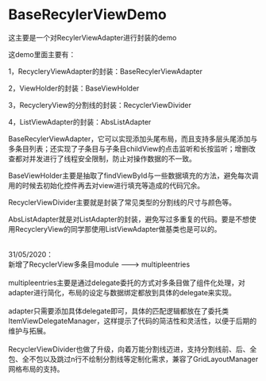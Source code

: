 # BaseRecylerViewDemo
这主要是一个对RecylerViewAdapter进行封装的demo


这demo里面主要有：

1，RecycleryViewAdapter的封装：BaseRecylerViewAdapter

2，ViewHolder的封装：BaseViewHolder

3，RecycleryView的分割线的封装：RecyclerViewDivider

4，ListViewAdapter的封装：AbsListAdapter



BaseRecylerViewAdapter，它可以实现添加头尾布局，而且支持多层头尾添加与多条目列表；还实现了子条目与子条目childView的点击监听和长按监听；增删改查都对并发进行了线程安全限制，防止对操作数据的不一致。

BaseViewHolder主要是抽取了findViewById与一些数据填充的方法，避免每次调用的时候去初始化控件再去对view进行填充等造成的代码冗余。

RecyclerViewDivider主要就是封装了常见类型的分割线的尺寸与颜色等。

AbsListAdapter就是对ListAdapter的封装，避免写过多重复的代码。要是不想使用RecycleryView的同学那使用ListViewAdapter做基类也是可以的。


<br>31/05/2020：<br> 新增了RecyclerView多条目module ---> multipleentries
<br><br>
multipleentries主要是通过delegate委托的方式对多条目做了组件化处理，对adapter进行简化，布局的设定与数据绑定都放到具体的delegate来实现。
<br><br>
adapter只需要添加具体delegate即可，具体的匹配逻辑都放在了委托类ItemViewDelegateManager，这样提示了代码的简洁性和灵活性，以便于后期的维护与拓展。<br><br>
RecyclerViewDivider也做了升级，向着万能分割线迈进，支持分割线前、后、全包、全不包以及跳过n行不绘制分割线等定制化需求，兼容了GridLayoutManager网格布局的支持。



